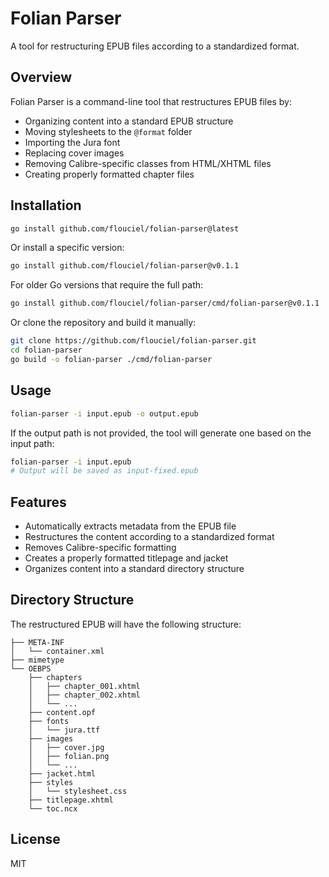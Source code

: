# Folian Parser

A tool for restructuring EPUB files according to a standardized format.

## Overview

Folian Parser is a command-line tool that restructures EPUB files by:

- Organizing content into a standard EPUB structure
- Moving stylesheets to the `@format` folder
- Importing the Jura font
- Replacing cover images
- Removing Calibre-specific classes from HTML/XHTML files
- Creating properly formatted chapter files

## Installation

```bash
go install github.com/flouciel/folian-parser@latest
```

Or install a specific version:

```bash
go install github.com/flouciel/folian-parser@v0.1.1
```

For older Go versions that require the full path:

```bash
go install github.com/flouciel/folian-parser/cmd/folian-parser@v0.1.1
```

Or clone the repository and build it manually:

```bash
git clone https://github.com/flouciel/folian-parser.git
cd folian-parser
go build -o folian-parser ./cmd/folian-parser
```

## Usage

```bash
folian-parser -i input.epub -o output.epub
```

If the output path is not provided, the tool will generate one based on the input path:

```bash
folian-parser -i input.epub
# Output will be saved as input-fixed.epub
```

## Features

- Automatically extracts metadata from the EPUB file
- Restructures the content according to a standardized format
- Removes Calibre-specific formatting
- Creates a properly formatted titlepage and jacket
- Organizes content into a standard directory structure

## Directory Structure

The restructured EPUB will have the following structure:

```
├── META-INF
│   └── container.xml
├── mimetype
└── OEBPS
    ├── chapters
    │   ├── chapter_001.xhtml
    │   ├── chapter_002.xhtml
    │   └── ...
    ├── content.opf
    ├── fonts
    │   └── jura.ttf
    ├── images
    │   ├── cover.jpg
    │   ├── folian.png
    │   └── ...
    ├── jacket.html
    ├── styles
    │   └── stylesheet.css
    ├── titlepage.xhtml
    └── toc.ncx
```

## License

MIT
